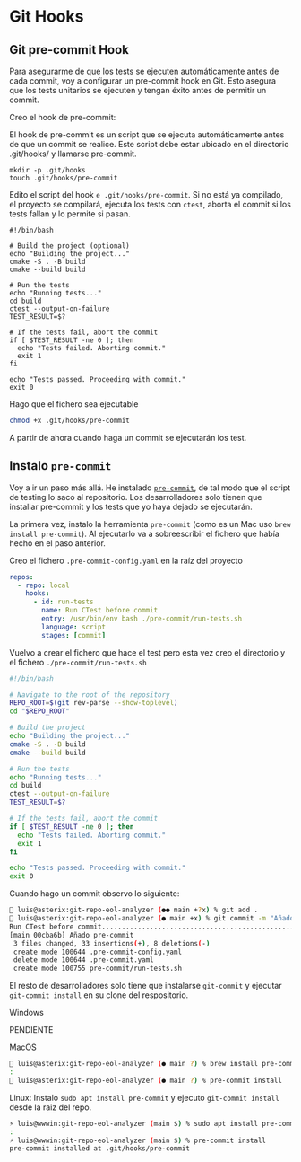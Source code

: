 # Git Hooks

## Git pre-commit Hook

Para asegurarme de que los tests se ejecuten automáticamente antes de cada commit, voy a configurar un pre-commit hook en Git. Esto asegura que los tests unitarios se ejecuten y tengan éxito antes de permitir un commit.

Creo el hook de pre-commit:

El hook de pre-commit es un script que se ejecuta automáticamente antes de que un commit se realice. Este script debe estar ubicado en el directorio .git/hooks/ y llamarse pre-commit.

```shell
mkdir -p .git/hooks
touch .git/hooks/pre-commit
```

Edito el script del hook `e .git/hooks/pre-commit`. Si no está ya compilado, el proyecto se compilará, ejecuta los tests con `ctest`, aborta el commit si los tests fallan y lo permite si pasan.

```shell
#!/bin/bash

# Build the project (optional)
echo "Building the project..."
cmake -S . -B build
cmake --build build

# Run the tests
echo "Running tests..."
cd build
ctest --output-on-failure
TEST_RESULT=$?

# If the tests fail, abort the commit
if [ $TEST_RESULT -ne 0 ]; then
  echo "Tests failed. Aborting commit."
  exit 1
fi

echo "Tests passed. Proceeding with commit."
exit 0
```

Hago que el fichero sea ejecutable

```bash
chmod +x .git/hooks/pre-commit
```

A partir de ahora cuando haga un commit se ejecutarán los test.

## Instalo `pre-commit`

Voy a ir un paso más allá. He instalado [`pre-commit`](https://pre-commit.com/), de tal modo que el script de testing lo saco al repositorio. Los desarrolladores solo tienen que installar pre-commit y los tests que yo haya dejado se ejecutarán.

La primera vez, instalo la herramienta `pre-commit` (como es un Mac uso `brew install pre-commit`). Al ejecutarlo va a sobreescribir el fichero que había hecho en el paso anterior.

Creo el fichero `.pre-commit-config.yaml` en la raíz del proyecto

```yaml
repos:
  - repo: local
    hooks:
      - id: run-tests
        name: Run CTest before commit
        entry: /usr/bin/env bash ./pre-commit/run-tests.sh
        language: script
        stages: [commit]
```

Vuelvo a crear el fichero que hace el test pero esta vez creo el directorio y el fichero `./pre-commit/run-tests.sh`

```bash
#!/bin/bash

# Navigate to the root of the repository
REPO_ROOT=$(git rev-parse --show-toplevel)
cd "$REPO_ROOT"

# Build the project
echo "Building the project..."
cmake -S . -B build
cmake --build build

# Run the tests
echo "Running tests..."
cd build
ctest --output-on-failure
TEST_RESULT=$?

# If the tests fail, abort the commit
if [ $TEST_RESULT -ne 0 ]; then
  echo "Tests failed. Aborting commit."
  exit 1
fi

echo "Tests passed. Proceeding with commit."
exit 0
```

Cuando hago un commit observo lo siguiente:

```bash
🍏 luis@asterix:git-repo-eol-analyzer (●● main +?x) % git add .
🍏 luis@asterix:git-repo-eol-analyzer (● main +x) % git commit -m "Añado pre-commit"
Run CTest before commit..................................................Passed
[main 00cba6b] Añado pre-commit
 3 files changed, 33 insertions(+), 8 deletions(-)
 create mode 100644 .pre-commit-config.yaml
 delete mode 100644 .pre-commit.yaml
 create mode 100755 pre-commit/run-tests.sh
 ```

 El resto de desarrolladores solo tiene que instalarse `git-commit` y ejecutar `git-commit install` en su clone del respositorio.

Windows

PENDIENTE

MacOS

```bash
🍏 luis@asterix:git-repo-eol-analyzer (● main ?) % brew install pre-commit
:
🍏 luis@asterix:git-repo-eol-analyzer (● main ?) % pre-commit install
```

Linux: Instalo `sudo apt install pre-commit` y ejecuto `git-commit install` desde la raiz del repo.

```bash
⚡ luis@wwwin:git-repo-eol-analyzer (main $) % sudo apt install pre-commit
:
⚡ luis@wwwin:git-repo-eol-analyzer (main $) % pre-commit install
pre-commit installed at .git/hooks/pre-commit
```
